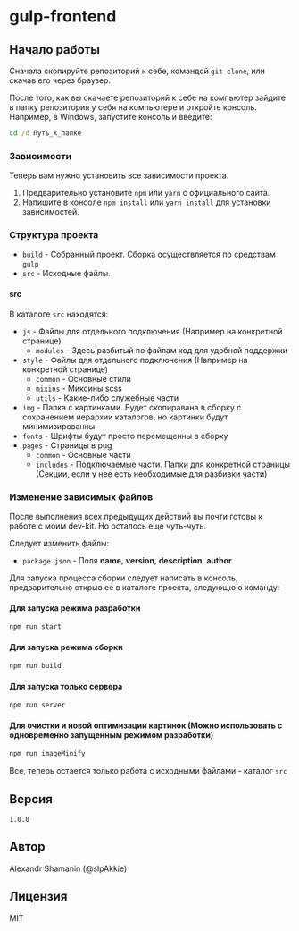 # gulp-frontend

## Начало работы

Сначала скопируйте репозиторий к себе, командой `git clone`, или скачав его через браузер.

После того, как вы скачаете репозиторий к себе на компьютер зайдите в папку репозитория у себя на компьютере и откройте консоль.
Например, в Windows, запустите консоль и введите:

```cmd
cd /d Путь_к_папке
```

### Зависимости

Теперь вам нужно установить все зависимости проекта.

1. Предварительно установите `npm` или `yarn` с официального сайта.
2. Напишите в консоле `npm install` или `yarn install` для установки зависимостей.

### Структура проекта

- `build` - Собранный проект. Сборка осуществляется по средствам `gulp`
- `src` - Исходные файлы.

#### src

В каталоге `src` находятся:

- `js` - Файлы для отдельного подключения (Например на конкретной странице)
  - `modules` - Здесь разбитый по файлам код для удобной поддержки
- `style` - Файлы для отдельного подключения (Например на конкретной странице)
  - `common` - Основные стили
  - `mixins` - Миксины scss
  - `utils` - Какие-либо служебные части
- `img` - Папка с картинками. Будет скопиравана в сборку с сохранением иерархии каталогов, но картинки будут минимизированны
- `fonts` - Шрифты будут просто перемещенны в сборку
- `pages` - Страницы в pug
  - `common` - Основные части
  - `includes` - Подключаемые части. Папки для конкретной страницы (Секции, если у нее есть необходимые для разбивки части)

### Изменение зависимых файлов

После выполнения всех предыдущих действий вы почти готовы к работе с моим dev-kit.
Но осталось еще чуть-чуть.

Следует изменить файлы:

- `package.json` - Поля **name**, **version**, **description**, **author**

Для запуска процесса сборки следует написать в консоль, предварительно открыв ее в каталоге проекта, следующюю команду:

#### Для запуска режима разработки

```cmd
npm run start
```

#### Для запуска режима сборки

```cmd
npm run build
```

#### Для запуска только сервера

```cmd
npm run server
```

#### Для очистки и новой оптимизации картинок (Можно использовать с одновременно запущенным режимом разработки)

```cmd
npm run imageMinify
```

Все, теперь остается только работа с исходными файлами - каталог `src`

## Версия

`1.0.0`

## Автор

Alexandr Shamanin (@slpAkkie)

## Лицензия

MIT
